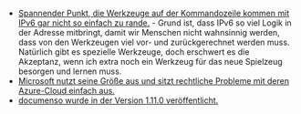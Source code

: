 * [Spannender Punkt, die Werkzeuge auf der Kommandozeile kommen mit IPv6 gar nicht so einfach zu rande.](https://utcc.utoronto.ca/~cks/space/blog/unix/SortingIPv6Addresses) - Grund ist, dass IPv6 so viel Logik in der Adresse mitbringt, damit wir Menschen nicht wahnsinnig werden, dass von den Werkzeugen viel vor- und zurückgerechnet werden muss. Natürlich gibt es spezielle Werkzeuge, doch erschwert es die Akzeptanz, wenn ich extra noch ein Werkzeug für das neue Spielzeug besorgen und lernen muss.
* [Microsoft nutzt seine Größe aus und sitzt rechtliche Probleme mit deren Azure-Cloud einfach aus.](https://www.borncity.com/blog/2025/05/19/microsoft-reisst-termin-fuer-eu-spezifische-cloud/)
* [documenso wurde in der Version 1.11.0 veröffentlicht.](https://github.com/documenso/documenso/releases/tag/v1.11.0)
